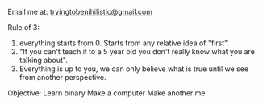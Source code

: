 Email me at:
  tryingtobenihilistic@gmail.com

Rule of 3:
  1. everything starts from 0. Starts from any relative idea of "first".
  2. "If you can't teach it to a 5 year old you don't really know what you are talking about".
  3. Everything is up to you, we can only believe what is true until we see from another perspective. 

Objective:
  Learn binary
  Make a computer
  Make another me


<!---
What-Cunt/What-Cunt is a ✨ special ✨ repository because its `README.md` (this file) appears on your GitHub profile.
You can click the Preview link to take a look at your changes.
--->
